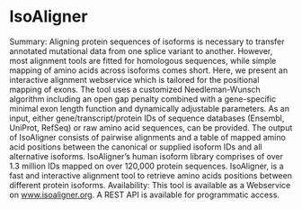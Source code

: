 # IsoAligner

Summary: Aligning protein sequences of isoforms is necessary to transfer annotated mutational data from one splice variant to another. However, most alignment tools are fitted for homologous sequences, while simple mapping of amino acids across isoforms comes short. Here, we present an interactive alignment webservice which is tailored for the positional mapping of exons. The tool uses a customized Needleman-Wunsch algorithm including an open gap penalty combined with a gene-specific minimal exon length function and dynamically adjustable parameters. As an input, either gene/transcript/protein IDs of sequence databases (Ensembl, UniProt, RefSeq) or raw amino acid sequences, can be provided. The output of IsoAligner consists of pairwise alignments and a table of mapped amino acid positions between the canonical or supplied isoform IDs and all alternative isoforms. IsoAligner’s human isoform library comprises of over 1.3 million IDs mapped on over 120,000 protein sequences. IsoAligner, is a fast and interactive alignment tool to retrieve amino acids positions between different protein isoforms.
Availability: This tool is available as a Webservice on www.isoaligner.org. A REST API is available for programmatic access.